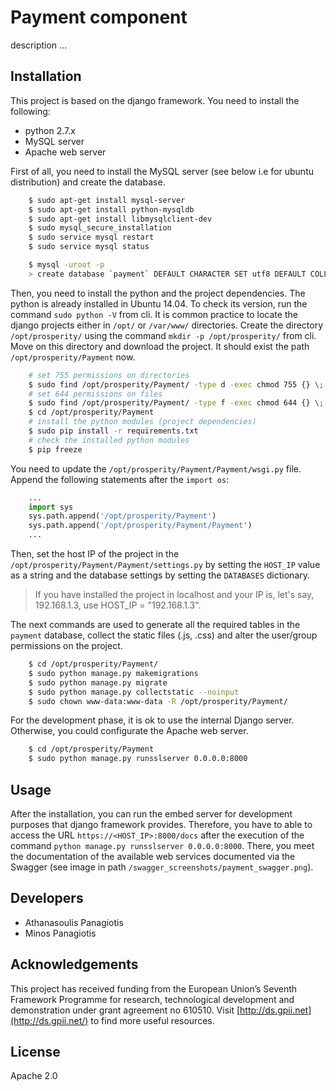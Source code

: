 # Payment component

description ...


## Installation

This project is based on the django framework. You need to install the following:
- python 2.7.x
- MySQL server
- Apache web server

First of all, you need to install the MySQL server (see below i.e for ubuntu distribution) and create the database.

```bash
    $ sudo apt-get install mysql-server
    $ sudo apt-get install python-mysqldb
    $ sudo apt-get install libmysqlclient-dev      
    $ sudo mysql_secure_installation   
    $ sudo service mysql restart       
    $ sudo service mysql status
```

```bash
    $ mysql -uroot -p
    > create database `payment` DEFAULT CHARACTER SET utf8 DEFAULT COLLATE utf8_unicode_ci; 
```


Then, you need to install the python and the project dependencies. The python is already installed in Ubuntu 14.04. To check its version, run the command `sudo python -V` from cli. It is common practice to locate the django projects either in `/opt/` or `/var/www/` directories. Create the directory `/opt/prosperity/` using the command `mkdir -p /opt/prosperity/` from cli. Move on this directory and download the project. It should exist the path `/opt/prosperity/Payment` now. 

```bash
    # set 755 permissions on directories
    $ sudo find /opt/prosperity/Payment/ -type d -exec chmod 755 {} \;
    # set 644 permissions on files
    $ sudo find /opt/prosperity/Payment/ -type f -exec chmod 644 {} \;
    $ cd /opt/prosperity/Payment
    # install the python modules (project dependencies)
    $ sudo pip install -r requirements.txt 
    # check the installed python modules
    $ pip freeze
```


You need to update the `/opt/prosperity/Payment/Payment/wsgi.py` file. Append the following statements after the `import os`:

```python
    ...
    import sys
    sys.path.append('/opt/prosperity/Payment')
    sys.path.append('/opt/prosperity/Payment/Payment')
    ...
```

Then, set the host IP of the project in the `/opt/prosperity/Payment/Payment/settings.py` by setting the `HOST_IP` value as a string and the database settings by setting the `DATABASES` dictionary.
> If you have installed the project in localhost and your IP is, let's say, 192.168.1.3, use HOST_IP = "192.168.1.3".

The next commands are used to generate all the required tables in the `payment` database, collect the static files (.js, .css) and alter the user/group permissions on the project.

```bash
    $ cd /opt/prosperity/Payment/
    $ sudo python manage.py makemigrations
    $ sudo python manage.py migrate
    $ sudo python manage.py collectstatic --noinput
    $ sudo chown www-data:www-data -R /opt/prosperity/Payment/
```

For the development phase, it is ok to use the internal Django server. Otherwise, you could configurate the Apache web server.

```bash
    $ cd /opt/prosperity/Payment
    $ sudo python manage.py runsslserver 0.0.0.0:8000
```


## Usage

After the installation, you can run the embed server for development purposes that django framework provides. Therefore, you have to able to access the URL `https://<HOST_IP>:8000/docs` after the execution of the command `python manage.py runsslserver 0.0.0.0:8000`. There, you meet the documentation of the available web services documented via the Swagger (see image in path `/swagger_screenshots/payment_swagger.png`).


## Developers

- Athanasoulis Panagiotis
- Minos Panagiotis 


## Acknowledgements

This project has received funding from the European Union’s Seventh Framework Programme for research, technological development and demonstration under grant agreement no 610510. Visit [http://ds.gpii.net](http://ds.gpii.net/) to find more useful resources.


## License

Apache 2.0


